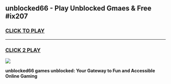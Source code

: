 
## unblocked66 - Play Unblocked Gmaes & Free #ix207
<h3>
<a href="https://news.freeplayer.one?title=unblocked66&ref=24F">CLICK TO PLAY</a></h3>
<hr>

<h3>
<a href="https://news.freeplayer.one?title=unblocked66&ref=24F">CLICK 2 PLAY</a>
  
</h3>

<a href="https://news.freeplayer.one?title=unblocked66&ref=24F/"><img src="https://clearcache.store/games.png"></a>


**unblocked66 games unblocked: Your Gateway to Fun and Accessible Online Gaming**
